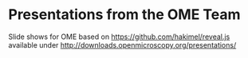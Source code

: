 Presentations from the OME Team
===============================

Slide shows for OME based on https://github.com/hakimel/reveal.js available
under http://downloads.openmicroscopy.org/presentations/ 
